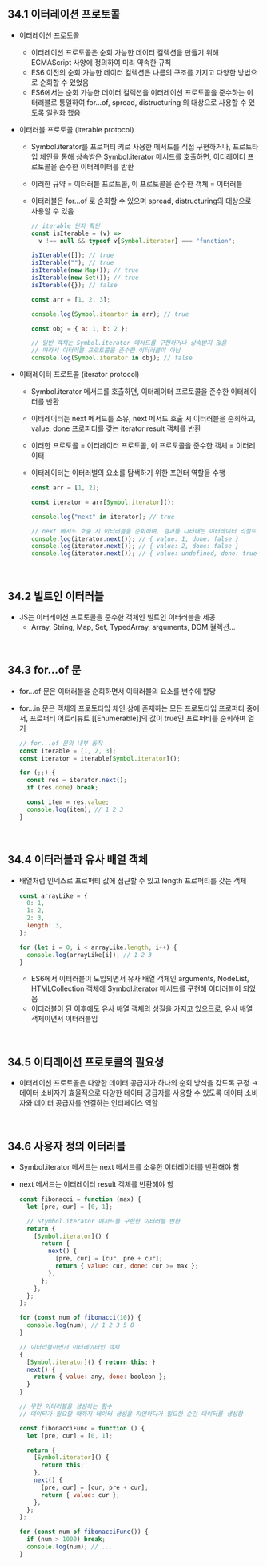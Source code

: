 ## 34.1 이터레이션 프로토콜

- 이터레이션 프로토콜
  - 이터레이션 프로토콜은 순회 가능한 데이터 컬렉션을 만들기 위해 ECMAScript 사양에 정의하여 미리 약속한 규칙
  - ES6 이전의 순회 가능한 데이터 컬렉션은 나름의 구조를 가지고 다양한 방법으로 순회할 수 있었음
  - ES6에서는 순회 가능한 데이터 컬렉션을 이터레이션 프로토콜을 준수하는 이터러블로 통일하여 for…of, spread, distructuring 의 대상으로 사용할 수 있도록 일원화 했음
- 이터러블 프로토콜 (iterable protocol)

  - Symbol.iterator를 프로퍼티 키로 사용한 메서드를 직접 구현하거나, 프로토타입 체인을 통해 상속받은 Symbol.iterator 메서드를 호출하면, 이터레이터 프로토콜을 준수한 이터레이터를 반환
  - 이러한 규약 = 이터러블 프로토콜, 이 프로토콜을 준수한 객체 = 이터러블
  - 이터러블은 for…of 로 순회할 수 있으며 spread, distructuring의 대상으로 사용할 수 있음

    ```jsx
    // iterable 인지 확인
    const isIterable = (v) =>
      v !== null && typeof v[Symbol.iterator] === "function";

    isIterable([]); // true
    isIterable(""); // true
    isIterable(new Map()); // true
    isIterable(new Set()); // true
    isIterable({}); // false

    const arr = [1, 2, 3];

    console.log(Symbol.iteartor in arr); // true
    ```

    ```jsx
    const obj = { a: 1, b: 2 };

    // 일반 객체는 Symbol.iterator 메서드를 구현하거나 상속받지 않음
    // 따라서 이터러블 프로토콜을 준수한 이터러블이 아님
    console.log(Symbol.iterator in obj); // false
    ```

- 이터레이터 프로토콜 (iterator protocol)

  - Symbol.iterator 메서드를 호출하면, 이터레이터 프로토콜을 준수한 이터레이터를 반환
  - 이터레이터는 next 메서드를 소유, next 메서드 호출 시 이터러블을 순회하고, value, done 프로퍼티를 갖는 iterator result 객체를 반환
  - 이러한 프로토콜 = 이터레이터 프로토콜, 이 프로토콜을 준수한 객체 = 이터레이터
  - 이터레이터는 이터러벌의 요소를 탐색하기 위한 포인터 역할을 수행

    ```jsx
    const arr = [1, 2];

    const iterator = arr[Symbol.iterator]();

    console.log("next" in iterator); // true

    // next 메서드 호출 시 이터러블을 순회하며, 결과를 나타내는 이터레이터 리절트 객체를 반환
    console.log(iterator.next()); // { value: 1, done: false }
    console.log(iterator.next()); // { value: 2, done: false }
    console.log(iterator.next()); // { value: undefined, done: true }
    ```

<br>

## 34.2 빌트인 이터러블

- JS는 이터레이션 프로토콜을 준수한 객체인 빌트인 이터러블을 제공
  - Array, String, Map, Set, TypedArray, arguments, DOM 컬렉션…

<br>

## 34.3 for...of 문

- for…of 문은 이터러블을 순회하면서 이터러블의 요소를 변수에 할당
- for…in 문은 객체의 프로토타입 체인 상에 존재하는 모든 프로토타입 프로퍼티 중에서, 프로퍼티 어트리뷰트 [[Enumerable]]의 값이 true인 프로퍼티를 순회하며 열거

  ```jsx
  // for...of 문의 내부 동작
  const iterable = [1, 2, 3];
  const iterator = iterable[Symbol.iterator]();

  for (;;) {
    const res = iterator.next();
    if (res.done) break;

    const item = res.value;
    console.log(item); // 1 2 3
  }
  ```

<br>

## 34.4 이터러블과 유사 배열 객체

- 배열처럼 인덱스로 프로퍼티 값에 접근할 수 있고 length 프로퍼티를 갖는 객체

  ```jsx
  const arrayLike = {
    0: 1,
    1: 2,
    2: 3,
    length: 3,
  };

  for (let i = 0; i < arrayLike.length; i++) {
    console.log(arrayLike[i]); // 1 2 3
  }
  ```

  - ES6에서 이터러블이 도입되면서 유사 배열 객체인 arguments, NodeList, HTMLCollection 객체에 Symbol.iterator 메서드를 구현해 이터러블이 되었음
  - 이터러블이 된 이후에도 유사 배열 객체의 성질을 가지고 있으므로, 유사 배열 객체이면서 이터러블임

<br>

## 34.5 이터레이션 프로토콜의 필요성

- 이터레이션 프로토콜은 다양한 데이터 공급자가 하나의 순회 방식을 갖도록 규정 → 데이터 소비자가 효율적으로 다양한 데이터 공급자를 사용할 수 있도록 데이터 소비자와 데이터 공급자를 연결하는 인터페이스 역할

<br>

## 34.6 사용자 정의 이터러블

- Symbol.iterator 메서드는 next 메서드를 소유한 이터레이터를 반환해야 함
- next 메서드는 이터레이터 result 객체를 반환해야 함

  ```jsx
  const fibonacci = function (max) {
    let [pre, cur] = [0, 1];

    // Stymbol.iterator 메서드를 구현한 이터러블 반환
    return {
      [Symbol.iterator]() {
        return {
          next() {
            [pre, cur] = [cur, pre + cur];
            return { value: cur, done: cur >= max };
          },
        };
      },
    };
  };

  for (const num of fibonacci(10)) {
    console.log(num); // 1 2 3 5 8
  }
  ```

  ```jsx
  // 이터러블이면서 이터레이터인 객체
  {
    [Symbol.iterator]() { return this; }
    next() {
      return { value: any, done: boolean };
    }
  }
  ```

  ```jsx
  // 무한 이터러블을 생성하는 함수
  // 데이터가 필요할 때까지 데이터 생성을 지연하다가 필요한 순간 데이터를 생성함

  const fibonacciFunc = function () {
    let [pre, cur] = [0, 1];

    return {
      [Symbol.iterator]() {
        return this;
      },
      next() {
        [pre, cur] = [cur, pre + cur];
        return { value: cur };
      },
    };
  };

  for (const num of fibonacciFunc()) {
    if (num > 1000) break;
    console.log(num); // ...
  }
  ```
